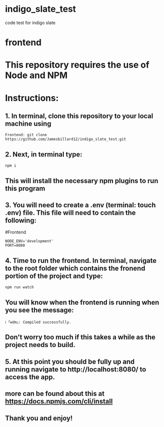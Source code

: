 # indigo_slate_test

code test for indigo slate

# frontend

# This repository requires the use of Node and NPM

# Instructions:

## 1. In terminal, clone this repository to your local machine using

```
Frontend: git clone https://github.com/Jamesbillard12/indigo_slate_test.git
```

## 2. Next, in terminal type:

```
npm i
```

## This will install the necessary npm plugins to run this program

## 3. You will need to create a .env (terminal: touch .env) file. This file will need to contain the following:

#Frontend

```
NODE_ENV='development'
PORT=8080
```

## 4. Time to run the frontend. In terminal, navigate to the root folder which contains the fronend portion of the project and type:

```
npm run watch
```

## You will know when the frontend is running when you see the message:

```
ℹ ｢wdm｣: Compiled successfully.
```

## Don't worry too much if this takes a while as the project needs to build.

## 5. At this point you should be fully up and running navigate to http://localhost:8080/ to access the app.

## more can be found about this at https://docs.npmjs.com/cli/install

## Thank you and enjoy!
